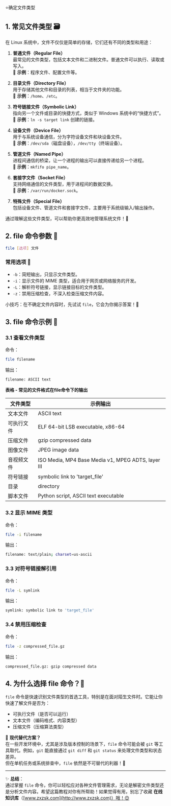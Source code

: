 ⭐确定文件类型



## 1. 常见文件类型 🗃️

在 Linux 系统中，文件不仅仅是简单的存储，它们还有不同的类型和用途：  

1. **普通文件（Regular File）**  
   最常见的文件类型，包括文本文件和二进制文件。普通文件可以执行、读取或写入。  
   🌟 **示例**：程序文件、配置文件等。  

2. **目录文件（Directory File）**  
   用于存储其他文件和目录的列表，相当于文件夹的功能。  
   🌟 **示例**：`/home`、`/etc`。  

3. **符号链接文件（Symbolic Link）**  
   指向另一个文件或目录的快捷方式，类似于 Windows 系统中的“快捷方式”。  
   🌟 **示例**：`ln -s target link` 创建的链接。  

4. **设备文件（Device File）**  
   用于与系统设备通信，分为字符设备文件和块设备文件。  
   🌟 **示例**：`/dev/sda`（磁盘设备），`/dev/tty`（终端设备）。  

5. **管道文件（Named Pipe）**  
   进程间通信的桥梁，让一个进程的输出可以直接传递给另一个进程。  
   🌟 **示例**：`mkfifo pipe_name`。  

6. **套接字文件（Socket File）**  
   支持网络通信的文件类型，用于进程间的数据交换。  
   🌟 **示例**：`/var/run/docker.sock`。  

7. **特殊文件（Special File）**  
   包括设备文件、管道文件和套接字文件，主要用于系统级输入/输出操作。  

通过理解这些文件类型，可以帮助你更高效地管理系统文件！🚀  

## 2. file 命令参数 🔧

```bash
file [选项] 文件
```

### 常用选项 🌟

- `-b`：简短输出，只显示文件类型。  
- `-i`：显示文件的 MIME 类型，适合用于网页或网络服务的开发。  
- `-L`：解析符号链接，显示链接目标的文件类型。  
- `-z`：禁用压缩检查，不深入检查压缩文件内容。  

小技巧：在不确定文件内容时，先试试 `file`，它会为你揭示答案！🧐  

## 3. file 命令示例 🚀

### 3.1 查看文件类型  

命令：

```bash
file filename
```

输出：  

```bash
filename: ASCII text
```

**表格 - 常见的文件格式在file命令下的输出**

| 文件类型     | 示例输出                                |
|--------------|-----------------------------------------|
| 文本文件     | ASCII text                              |
| 可执行文件   | ELF 64-bit LSB executable, x86-64       |
| 压缩文件     | gzip compressed data                    |
| 图像文件     | JPEG image data                         |
| 音视频文件   | ISO Media, MP4 Base Media v1, MPEG ADTS, layer III   |
| 符号链接     | symbolic link to 'target_file'         |
| 目录         | directory                               |
| 脚本文件     | Python script, ASCII text executable    |



### 3.2 显示 MIME 类型  

命令：

```bash
file -i filename
```

输出：  

```bash
filename: text/plain; charset=us-ascii
```

### 3.3 对符号链接解引用  

命令：

```bash
file -L symlink
```

输出：  

```bash
symlink: symbolic link to 'target_file'
```

### 3.4 禁用压缩检查  

命令：

```bash
file -z compressed_file.gz
```

输出：  

```bash
compressed_file.gz: gzip compressed data
```

## 4. 为什么选择 file 命令？🤔

`file` 命令是快速识别文件类型的首选工具，特别是在面对陌生文件时。它能让你快速了解文件是否为：  

- 可执行文件（是否可以运行）  
- 文本文件（编码格式、内容类型）  
- 压缩文件（压缩算法类型）  

🎯 **现代替代方案？**  
在一些开发环境中，尤其是涉及版本控制的场景下，`file` 命令可能会被 `git` 等工具取代。例如，`git` 能直接通过 `git diff` 和 `git status` 来处理文件类型和状态差异。  
但在单机任务或系统排查中，`file` 依然是不可替代的利器！🔧  

---


✨ **总结**：  
通过掌握 `file` 命令，你可以轻松应对各种文件管理需求，无论是解密文件类型还是分析文件内容。希望这篇教程对你有所帮助！如果觉得有用，别忘了收藏 **在线知识库**（[www.zxzsk.com](http://www.zxzsk.com)）哦！😊  